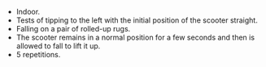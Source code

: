 - Indoor.
- Tests of tipping to the left with the initial position of the scooter straight.
- Falling on a pair of rolled-up rugs.
- The scooter remains in a normal position for a few seconds and then is allowed to fall to lift it up.
- 5 repetitions.